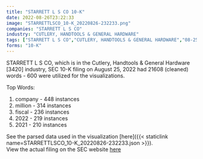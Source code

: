 ```yaml
---
title: "STARRETT L S CO 10-K"
date: 2022-08-26T23:22:33
image: "STARRETTLSCO_10-K_20220826-232233.png"
companies: "STARRETT L S CO"
industry: "CUTLERY, HANDTOOLS & GENERAL HARDWARE"
tags: ["STARRETT L S CO","CUTLERY, HANDTOOLS & GENERAL HARDWARE","08-25-2022","10-K"]
forms: "10-K"
---
```

STARRETT L S CO, which is in the Cutlery, Handtools & General Hardware [3420] industry, SEC 10-K filing on August 25, 2022 had 21608 (cleaned) words - 600 were utilized for the visualizations.

Top Words:
1. company - 448 instances
2. million - 314 instances
3. fiscal - 236 instances
4. 2022 - 219 instances
5. 2021 - 210 instances


See the parsed data used in the visualization [here]({{< staticlink name=STARRETTLSCO_10-K_20220826-232233.json >}}).  
View the actual filing on the SEC website [here](https://www.sec.gov/Archives/edgar/data/93676/0000093676-22-000022.txt)